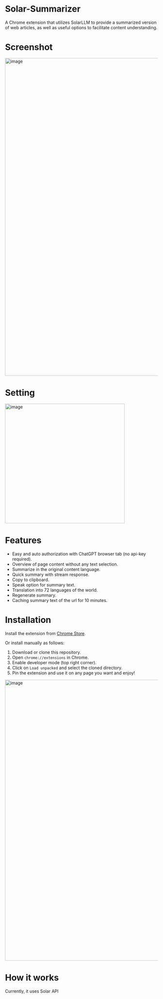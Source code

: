 # Solar-Summarizer
A Chrome extension that utilizes SolarLLM to provide a summarized version of web articles, as well as useful options to facilitate content understanding.
# Screenshot
<img width="1046" alt="image" src="https://github.com/hunkimForks/Solar-Summarizer/assets/901975/ad478970-6637-4b91-bd70-45c26d21d938">

# Setting
<img width="394" alt="image" src="https://github.com/hunkimForks/Solar-Summarizer/assets/901975/153e0a16-adbc-4ba4-aed1-88545184c0fe">

# Features
- Easy and auto authorization with ChatGPT browser tab (no api-key required).
- Overview of page content without any text selection.
- Summarize in the original content language.
- Quick summary with stream response.
- Copy to clipboard.
- Speak option for summary text.
- Translation into 72 languages of the world.
- Regenerate summary.
- Caching summary text of the url for 10 minutes.
# Installation
Install the extension from [Chrome Store](https://chrome.google.com/webstore/detail/gpt-summarizer/lnooklbibhjciljoigpckbeojhgoefig).

Or install manually as follows:
1. Download or clone this repository.
3. Open `chrome://extensions` in Chrome.
4. Enable developer mode (top right corner).
5. Click on `Load unpacked` and select the cloned directory.
6. Pin the extension and use it on any page you want and enjoy!
<img width="925" alt="image" src="https://github.com/hunkimForks/Solar-Summarizer/assets/901975/45c5d20d-30c5-44b9-b5f8-6f7324759d55">

# How it works
Currently, it uses Solar API
